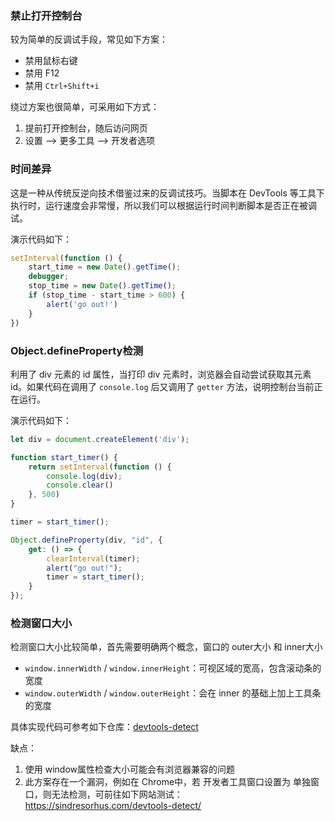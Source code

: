 

### 禁止打开控制台

较为简单的反调试手段，常见如下方案：

- 禁用鼠标右键
- 禁用 F12
- 禁用 `Ctrl+Shift+i`

绕过方案也很简单，可采用如下方式：

1. 提前打开控制台，随后访问网页
2. 设置 --> 更多工具  --> 开发者选项



### 时间差异
这是一种从传统反逆向技术借鉴过来的反调试技巧。当脚本在 DevTools 等工具下执行时，运行速度会非常慢，所以我们可以根据运行时间判断脚本是否正在被调试。

演示代码如下：
```javascript
setInterval(function () {
    start_time = new Date().getTime();
    debugger;
    stop_time = new Date().getTime();
    if (stop_time - start_time > 600) {
        alert('go out!')
    }
})
```



### Object.defineProperty检测

利用了 div 元素的 id 属性，当打印 div 元素时，浏览器会自动尝试获取其元素id。如果代码在调用了 `console.log` 后又调用了 `getter` 方法，说明控制台当前正在运行。

演示代码如下：

```javascript
let div = document.createElement('div');

function start_timer() {
    return setInterval(function () {
        console.log(div);
        console.clear()
    }, 500)
}

timer = start_timer();

Object.defineProperty(div, "id", {
    get: () => {
        clearInterval(timer);
        alert("go out!");
        timer = start_timer();
    }
});
```



### 检测窗口大小

检测窗口大小比较简单，首先需要明确两个概念，窗口的 outer大小 和 inner大小  
- `window.innerWidth` / `window.innerHeight`：可视区域的宽高，包含滚动条的宽度
- `window.outerWidth` / `window.outerHeight`：会在 inner 的基础上加上工具条的宽度

具体实现代码可参考如下仓库：[devtools-detect](https://github.com/sindresorhus/devtools-detect)



缺点：

1. 使用 window属性检查大小可能会有浏览器兼容的问题
2. 此方案存在一个漏洞，例如在 Chrome中，若 开发者工具窗口设置为 单独窗口，则无法检测，可前往如下网站测试：https://sindresorhus.com/devtools-detect/













